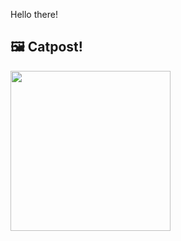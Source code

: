 Hello there!



## 🖼️ Catpost!

<sub>
    <img src="https://cdn2.thecatapi.com/images/MTgzMDYxNw.jpg" height="256">
</sub>

